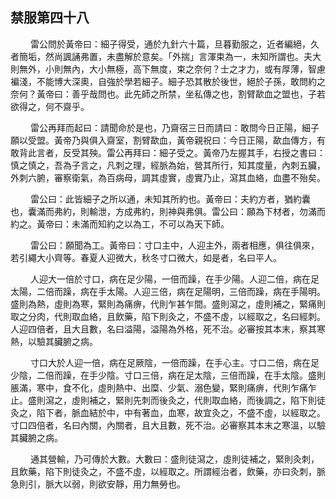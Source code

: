 ## 禁服第四十八

<p>&emsp;&emsp;
雷公問於黃帝曰：細子得受，通於九針六十篇，旦暮勤服之，近者編絕，久者簡垢，然尚諷誦弗置，未盡解於意矣。「外揣」言渾束為一，未知所謂也。夫大則無外，小則無內，大小無極，高下無度，束之奈何？士之才力，或有厚薄，智慮褊淺，不能博大深奧，自強於學若細子。細子恐其散於後世，絕於子孫，敢問約之奈何？黃帝曰：善乎哉問也。此先師之所禁，坐私傳之也，割臂歃血之盟也，子若欲得之，何不齋乎。
</p>
<p>&emsp;&emsp;
雷公再拜而起曰：請聞命於是也，乃齋宿三日而請曰：敢問今日正陽，細子願以受盟。黃帝乃與俱入齋室，割臂歃血，黃帝親祝曰：今日正陽，歃血傳方，有敢背此言者，反受其殃。雷公再拜曰：細子受之。黃帝乃左握其手，右授之書曰：慎之慎之，吾為子言之，凡刺之理，經脈為始，營其所行，知其度量，內刺五臟，外刺六腑，審察衛氣，為百病母，調其虛實，虛實乃止，瀉其血絡，血盡不殆矣。
</p>
<p>&emsp;&emsp;
雷公曰：此皆細子之所以通，未知其所約也。黃帝曰：夫約方者，猶約囊也，囊滿而弗約，則輸泄，方成弗約，則神與弗俱。雷公曰：願為下材者，勿滿而約之。黃帝曰：未滿而知約之以為工，不可以為天下師。
</p>
<p>&emsp;&emsp;
雷公曰：願聞為工。黃帝曰：寸口主中，人迎主外，兩者相應，俱往俱來，若引繩大小齊等。春夏人迎微大，秋冬寸口微大，如是者，名曰平人。
</p>
<p>&emsp;&emsp;
人迎大一倍於寸口，病在足少陽，一倍而躁，在手少陽。人迎二倍，病在足太陽，二倍而躁，病在手太陽。人迎三倍，病在足陽明，三倍而躁，病在手陽明。盛則為熱，虛則為寒，緊則為痛痹，代則乍甚乍間。盛則瀉之，虛則補之，緊痛則取之分肉，代則取血絡，且飲藥，陷下則灸之，不盛不虛，以經取之，名曰經刺。人迎四倍者，且大且數，名曰溢陽，溢陽為外格，死不治。必審按其本末，察其寒熱，以驗其臟腑之病。
</p>
<p>&emsp;&emsp;
寸口大於人迎一倍，病在足厥陰，一倍而躁，在手心主。寸口二倍，病在足少陰，二倍而躁，在手少陰。寸口三倍，病在足太陰，三倍而躁，在手太陰。盛則脹滿，寒中，食不化，虛則熱中、出糜、少氣、溺色變，緊則痛痹，代則乍痛乍止。盛則瀉之，虛則補之，緊則先刺而後灸之，代則取血絡，而後調之，陷下則徒灸之，陷下者，脈血結於中，中有著血，血寒，故宜灸之，不盛不虛，以經取之。寸口四倍者，名曰內關，內關者，且大且數，死不治。必審察其本末之寒溫，以驗其臟腑之病。
</p>
<p>&emsp;&emsp;
通其營輸，乃可傳於大數。大數曰：盛則徒瀉之，虛則徒補之，緊則灸刺，且飲藥，陷下則徒灸之，不盛不虛，以經取之。所謂經治者，飲藥，亦曰灸刺，脈急則引，脈大以弱，則欲安靜，用力無勞也。
</p>